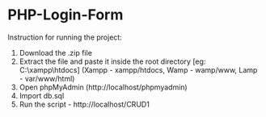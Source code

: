 # PHP-Login-Form

Instruction for running the project:

1. Download the .zip file
2. Extract the file and paste it inside the root directory [eg: C:\xampp\htdocs]
   (Xampp - xampp/htdocs, Wamp - wamp/www, Lamp - var/www/html)
3. Open phpMyAdmin (http://localhost/phpmyadmin)
4. Import db.sql
5. Run the script - http://localhost/CRUD1
